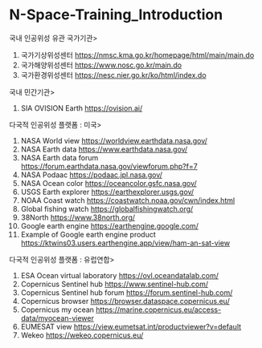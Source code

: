 # N-Space-Training_Introduction

국내 인공위성 유관 국가기관>
1. 국가기상위성센터  https://nmsc.kma.go.kr/homepage/html/main/main.do
2. 국가해양위성센터  https://www.nosc.go.kr/main.do
3. 국가환경위성센터  https://nesc.nier.go.kr/ko/html/index.do

국내 민간기관>
1. SIA OVISION Earth https://ovision.ai/

다국적 인공위성 플랫폼 : 미국>
1. NASA World view  https://worldview.earthdata.nasa.gov/
2. NASA Earth data  https://www.earthdata.nasa.gov/
3. NASA Earth data forum  https://forum.earthdata.nasa.gov/viewforum.php?f=7
4. NASA Podaac   https://podaac.jpl.nasa.gov/ 
5. NASA Ocean color  https://oceancolor.gsfc.nasa.gov/
6. USGS Earth explorer  https://earthexplorer.usgs.gov/
7. NOAA Coast watch  https://coastwatch.noaa.gov/cwn/index.html
8. Global fishing watch  https://globalfishingwatch.org/
9. 38North  https://www.38north.org/
10. Google earth engine  https://earthengine.google.com/
11. Example of Google earth engine product  https://ktwins03.users.earthengine.app/view/ham-an-sat-view

다국적 인공위성 플랫폼 : 유럽연합> 
1. ESA Ocean virtual laboratory   https://ovl.oceandatalab.com/
2. Copernicus Sentinel hub  https://www.sentinel-hub.com/
3. Copernicus Sentinel hub forum  https://forum.sentinel-hub.com/
4. Copernicus browser   https://browser.dataspace.copernicus.eu/
5. Copernicus my ocean  https://marine.copernicus.eu/access-data/myocean-viewer
6. EUMESAT view  https://view.eumetsat.int/productviewer?v=default
7. Wekeo  https://wekeo.copernicus.eu/
